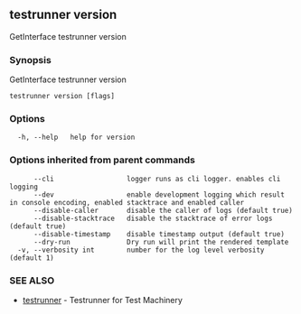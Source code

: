## testrunner version

GetInterface testrunner version

### Synopsis

GetInterface testrunner version

```
testrunner version [flags]
```

### Options

```
  -h, --help   help for version
```

### Options inherited from parent commands

```
      --cli                  logger runs as cli logger. enables cli logging
      --dev                  enable development logging which result in console encoding, enabled stacktrace and enabled caller
      --disable-caller       disable the caller of logs (default true)
      --disable-stacktrace   disable the stacktrace of error logs (default true)
      --disable-timestamp    disable timestamp output (default true)
      --dry-run              Dry run will print the rendered template
  -v, --verbosity int        number for the log level verbosity (default 1)
```

### SEE ALSO

* [testrunner](testrunner.md)	 - Testrunner for Test Machinery

